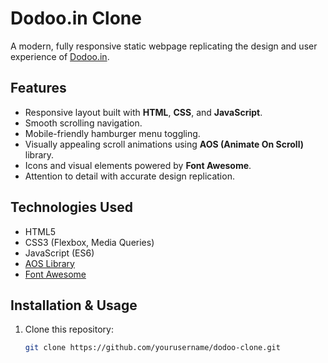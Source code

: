 # Dodoo.in Clone

A modern, fully responsive static webpage replicating the design and user experience of [Dodoo.in](https://dodoo.in).

## Features

- Responsive layout built with **HTML**, **CSS**, and **JavaScript**.
- Smooth scrolling navigation.
- Mobile-friendly hamburger menu toggling.
- Visually appealing scroll animations using **AOS (Animate On Scroll)** library.
- Icons and visual elements powered by **Font Awesome**.
- Attention to detail with accurate design replication.

## Technologies Used

- HTML5
- CSS3 (Flexbox, Media Queries)
- JavaScript (ES6)
- [AOS Library](https://michalsnik.github.io/aos/)
- [Font Awesome](https://fontawesome.com/)

## Installation & Usage

1. Clone this repository:
   ```bash
   git clone https://github.com/yourusername/dodoo-clone.git
